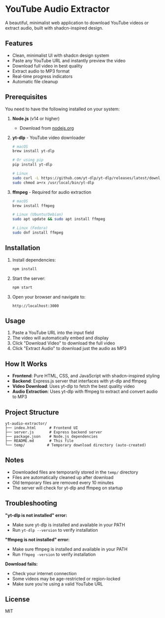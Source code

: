 # YouTube Audio Extractor

A beautiful, minimalist web application to download YouTube videos or extract audio, built with shadcn-inspired design.

## Features

- Clean, minimalist UI with shadcn design system
- Paste any YouTube URL and instantly preview the video
- Download full video in best quality
- Extract audio to MP3 format
- Real-time progress indicators
- Automatic file cleanup

## Prerequisites

You need to have the following installed on your system:

1. **Node.js** (v14 or higher)
   - Download from [nodejs.org](https://nodejs.org/)

2. **yt-dlp** - YouTube video downloader
   ```bash
   # macOS
   brew install yt-dlp

   # Or using pip
   pip install yt-dlp

   # Linux
   sudo curl -L https://github.com/yt-dlp/yt-dlp/releases/latest/download/yt-dlp -o /usr/local/bin/yt-dlp
   sudo chmod a+rx /usr/local/bin/yt-dlp
   ```

3. **ffmpeg** - Required for audio extraction
   ```bash
   # macOS
   brew install ffmpeg

   # Linux (Ubuntu/Debian)
   sudo apt update && sudo apt install ffmpeg

   # Linux (Fedora)
   sudo dnf install ffmpeg
   ```

## Installation

1. Install dependencies:
   ```bash
   npm install
   ```

2. Start the server:
   ```bash
   npm start
   ```

3. Open your browser and navigate to:
   ```
   http://localhost:3000
   ```

## Usage

1. Paste a YouTube URL into the input field
2. The video will automatically embed and display
3. Click "Download Video" to download the full video
4. Click "Extract Audio" to download just the audio as MP3

## How It Works

- **Frontend**: Pure HTML, CSS, and JavaScript with shadcn-inspired styling
- **Backend**: Express.js server that interfaces with yt-dlp and ffmpeg
- **Video Download**: Uses yt-dlp to fetch the best quality video
- **Audio Extraction**: Uses yt-dlp with ffmpeg to extract and convert audio to MP3

## Project Structure

```
yt-audio-extractor/
├── index.html      # Frontend UI
├── server.js       # Express backend server
├── package.json    # Node.js dependencies
├── README.md       # This file
└── temp/          # Temporary download directory (auto-created)
```

## Notes

- Downloaded files are temporarily stored in the `temp/` directory
- Files are automatically cleaned up after download
- Old temporary files are removed every 10 minutes
- The server will check for yt-dlp and ffmpeg on startup

## Troubleshooting

**"yt-dlp is not installed" error:**
- Make sure yt-dlp is installed and available in your PATH
- Run `yt-dlp --version` to verify installation

**"ffmpeg is not installed" error:**
- Make sure ffmpeg is installed and available in your PATH
- Run `ffmpeg -version` to verify installation

**Download fails:**
- Check your internet connection
- Some videos may be age-restricted or region-locked
- Make sure you're using a valid YouTube URL

## License

MIT
